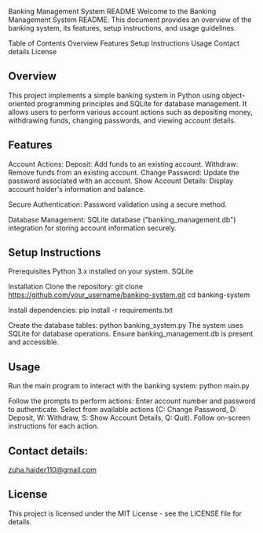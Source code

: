 Banking Management System README
Welcome to the Banking Management System README. This document provides an overview of the banking system, its features, setup instructions, and usage guidelines.

Table of Contents
Overview
Features
Setup Instructions
Usage
Contact details
License

## Overview
This project implements a simple banking system in Python using object-oriented programming principles and SQLite for database management. It allows users to perform various account actions such as depositing money, withdrawing funds, changing passwords, and viewing account details.

## Features
Account Actions:
Deposit: Add funds to an existing account.
Withdraw: Remove funds from an existing account.
Change Password: Update the password associated with an account.
Show Account Details: Display account holder's information and balance.

Secure Authentication:
Password validation using a secure method.

Database Management:
SQLite database ("banking_management.db") integration for storing account information securely.

## Setup Instructions
Prerequisites
Python 3.x installed on your system.
SQLite

Installation
Clone the repository:
git clone https://github.com/your_username/banking-system.git
cd banking-system

Install dependencies:
pip install -r requirements.txt

Create the database tables:
python banking_system.py
The system uses SQLite for database operations. Ensure banking_management.db is present and accessible.

## Usage
Run the main program to interact with the banking system:
python main.py

Follow the prompts to perform actions:
Enter account number and password to authenticate.
Select from available actions (C: Change Password, D: Deposit, W: Withdraw, S: Show Account Details, Q: Quit).
Follow on-screen instructions for each action.

## Contact details:
zuha.haider110@gmail.com

## License
This project is licensed under the MIT License - see the LICENSE file for details.